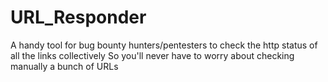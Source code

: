 # URL_Responder
A handy tool for bug bounty hunters/pentesters to check the http status of all the links collectively
So you'll never have to worry about checking manually a bunch of URLs


